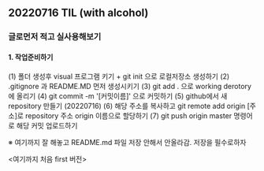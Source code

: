 ## 20220716 TIL (with alcohol)

### 글로먼저 적고 실사용해보기

#### 1. 작업준비하기

(1) 폴더 생성후 visual 프로그램 키기
    + git init 으로 로컬저장소 생성하기
(2) .gitignore 과 README.MD 먼저 생성시키기
(3) git add . 으로 working derotory에 올리기
(4) git commit -m '[커밋이름]' 으로 커밋하기
(5) github에서 새 repository 만들기 (20220716)
(6) 해당 주소를 복사하고 git remote add origin [주소]로 repository 주소 origin 이름으로 할당하기
(7) git push origin master 명령어로 해당 커밋 업로드하기 

※ 여기까지 잘 해놓고 README.md 파일 저장 안해서 안올라감. 저장을 필수로하자

<여기까지 처음 first 버전>